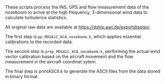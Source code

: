 These scripts process the INS, GPS and flow measurement data of the noseboom 
to arrive at the high frequency, 3-dimensional wind data to calculate
turbulence statistics.

All original raw data are available at <https://dship.awi.de/exportdisplay/>.

The first step is `pp_MOSAiC_ACA_noseboom.k`, which applies essential 
calibrations to the recorded data.

The second step is `prep_MOSAiC_ACA_noseboom.k`, performing the actual wind 
vector calibration based on the aircraft movement and the flow measurement 
in the aircraft coordinat sytem.

The final step is printASCII.k to generate the ASCII files from the 
data stored in binary format.





